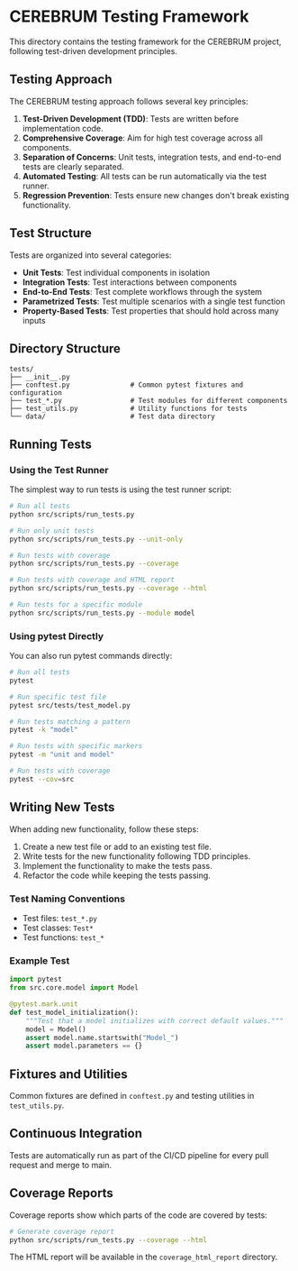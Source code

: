 # CEREBRUM Testing Framework

This directory contains the testing framework for the CEREBRUM project, following test-driven development principles.

## Testing Approach

The CEREBRUM testing approach follows several key principles:

1. **Test-Driven Development (TDD)**: Tests are written before implementation code.
2. **Comprehensive Coverage**: Aim for high test coverage across all components.
3. **Separation of Concerns**: Unit tests, integration tests, and end-to-end tests are clearly separated.
4. **Automated Testing**: All tests can be run automatically via the test runner.
5. **Regression Prevention**: Tests ensure new changes don't break existing functionality.

## Test Structure

Tests are organized into several categories:

- **Unit Tests**: Test individual components in isolation
- **Integration Tests**: Test interactions between components
- **End-to-End Tests**: Test complete workflows through the system
- **Parametrized Tests**: Test multiple scenarios with a single test function
- **Property-Based Tests**: Test properties that should hold across many inputs

## Directory Structure

```
tests/
├── __init__.py
├── conftest.py               # Common pytest fixtures and configuration
├── test_*.py                 # Test modules for different components
├── test_utils.py             # Utility functions for tests
└── data/                     # Test data directory
```

## Running Tests

### Using the Test Runner

The simplest way to run tests is using the test runner script:

```bash
# Run all tests
python src/scripts/run_tests.py

# Run only unit tests
python src/scripts/run_tests.py --unit-only

# Run tests with coverage
python src/scripts/run_tests.py --coverage

# Run tests with coverage and HTML report
python src/scripts/run_tests.py --coverage --html

# Run tests for a specific module
python src/scripts/run_tests.py --module model
```

### Using pytest Directly

You can also run pytest commands directly:

```bash
# Run all tests
pytest

# Run specific test file
pytest src/tests/test_model.py

# Run tests matching a pattern
pytest -k "model"

# Run tests with specific markers
pytest -m "unit and model"

# Run tests with coverage
pytest --cov=src
```

## Writing New Tests

When adding new functionality, follow these steps:

1. Create a new test file or add to an existing test file.
2. Write tests for the new functionality following TDD principles.
3. Implement the functionality to make the tests pass.
4. Refactor the code while keeping the tests passing.

### Test Naming Conventions

- Test files: `test_*.py`
- Test classes: `Test*`
- Test functions: `test_*`

### Example Test

```python
import pytest
from src.core.model import Model

@pytest.mark.unit
def test_model_initialization():
    """Test that a model initializes with correct default values."""
    model = Model()
    assert model.name.startswith("Model_")
    assert model.parameters == {}
```

## Fixtures and Utilities

Common fixtures are defined in `conftest.py` and testing utilities in `test_utils.py`.

## Continuous Integration

Tests are automatically run as part of the CI/CD pipeline for every pull request and merge to main.

## Coverage Reports

Coverage reports show which parts of the code are covered by tests:

```bash
# Generate coverage report
python src/scripts/run_tests.py --coverage --html
```

The HTML report will be available in the `coverage_html_report` directory. 
